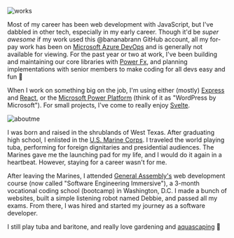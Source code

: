 ![works](https://files.brannan.cloud/github-readme/works.png)

Most of my career has been web development with JavaScript, but I've dabbled in other tech, especially in my early career. Though it'd be *super awesome* if my work used this @bananabrann GitHub account, all my for-pay work has been on [Microsoft Azure DevOps](https://azure.microsoft.com/en-us/products/devops) and is generally not available for viewing. For the past year or two at work, I've been building and maintaining our core libraries with [Power Fx](https://github.com/microsoft/Power-Fx), and planning implementations with senior members to make coding for all devs easy and fun 🌻

When I work on something big on the job, I'm using either (mostly) [Express](https://expressjs.com/) and [React](https://react.dev/), or the [Microsoft Power Platform](https://powerpages.microsoft.com/en-us/) (think of it as "WordPress by Microsoft"). For small projects, I've come to really enjoy [Svelte](https://svelte.dev/).

![aboutme](https://files.brannan.cloud/github-readme/aboutme.png)

I was born and raised in the shrublands of West Texas. After graduating high school, I enlisted in the [U.S. Marine Corps](https://www.marines.mil/). I traveled the world playing tuba, performing for foreign dignitaries and presidential audiences. The Marines gave me the launching pad for my life, and I would do it again in a heartbeat. However, staying for a career wasn't for me.

After leaving the Marines, I attended [General Assembly's](https://generalassemb.ly) web development course (now called "Software Engineering Immersive"), a 3-month vocational coding school (bootcamp) in Washington, D.C. I made a bunch of websites, built a simple listening robot named Debbie, and passed all my exams. From there, I was hired and started my journey as a software developer.

I still play tuba and baritone, and really love gardening and [aquascaping](https://www.google.com/search?q=aquascaping) 🌿 
